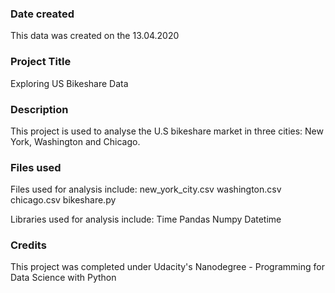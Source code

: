 ### Date created
This data was created on the 13.04.2020

### Project Title
Exploring US Bikeshare Data


### Description
This project is used to analyse the U.S bikeshare market in three cities: New York, Washington and Chicago. 

### Files used
Files used for analysis include:
new_york_city.csv
washington.csv
chicago.csv
bikeshare.py

Libraries used for analysis include:
Time
Pandas
Numpy
Datetime

### Credits
This project was completed under Udacity's Nanodegree - Programming for Data Science with Python





